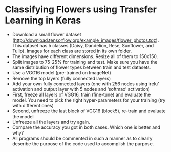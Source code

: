 # Classifying Flowers using Transfer Learning in Keras
- Download a small flower dataset (http://download.tensorflow.org/example_images/flower_photos.tgz). This dataset has 5 classes (Daisy, Dandelion, Rese, Sunflower, and Tulip). Images for each class are stored in its own folder.
- The images have different dimensions. Resize all of them to 150x150.
- Split images to 75-25% for training and test. Make sure you have the same distribution of flower types between train and test datasets. 
- Use a VGG16 model (pre-trained on ImageNet)
- Remove the top layers (fully connected layers)
- Add your own fully connected layers (one with 256 nodes using ‘relu’ activation and output layer with 5 nodes and ‘softmax’ activation)
- First, freeze all layers of VGG16, train (fine-tune) and evaluate the model. You need to pick the right hyper-parameters for your training (try with different ones)
- Second, unfreeze the last block of VGG16 (block5), re-train and evaluate the model
- Unfreeze all the layers and try again. 
- Compare the accuracy you got in both cases. Which one is better and why?
- All programs should be commented in such a manner as to clearly describe the purpose of the code used to accomplish the purpose. 